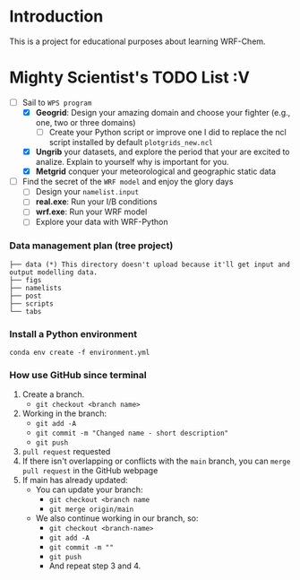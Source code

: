 # Introduction
This is a project for educational purposes about learning WRF-Chem.

# Mighty Scientist's TODO List :V
- [ ] Sail to `WPS program`
  - [x] **Geogrid**: Design your amazing domain and choose your fighter (e.g., one, two or three domains)
    - [ ] Create your Python script or improve one I did to replace the ncl script installed by default `plotgrids_new.ncl`
  - [x] **Ungrib** your datasets, and explore the period that your are excited to analize. Explain to yourself why is important for you.
  - [x] **Metgrid** conquer your meteorological and geographic static data
- [ ] Find the secret of the `WRF model` and enjoy the glory days
  - [ ] Design your `namelist.input`
  - [ ] **real.exe**: Run your I/B conditions
  - [ ] **wrf.exe**: Run your WRF model
  - [ ] Explore your data with WRF-Python

### Data management plan (tree project)

```
├── data (*) This directory doesn't upload because it'll get input and output modelling data.
├── figs
├── namelists
├── post
├── scripts
└── tabs
```
### Install a Python environment

```
conda env create -f environment.yml
```

### How use GitHub since terminal
  1. Create a branch.  
     - `git checkout <branch name>`
  2. Working in the branch:
     - `git add -A`
     - `git commit -m "Changed name - short description"`
     - `git push`
  3. `pull request` requested
  4. If there isn't overlapping or conflicts with the `main` branch, you can `merge pull request` in the GitHub webpage
  5. If main has already updated:
     - You can update your branch:
        - `git checkout <branch name`
        - `git merge origin/main`
     - We also continue working in our branch, so:
        - `git checkout <branch-name>`
        - `git add -A`
        - `git commit -m ""`
        - `git push`
        - And repeat step 3 and 4.
